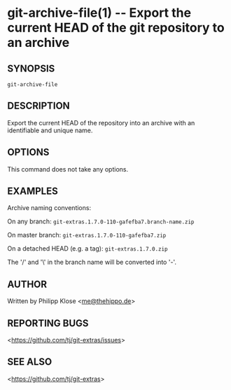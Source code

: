 git-archive-file(1) -- Export the current HEAD of the git repository to an archive
===============================================

## SYNOPSIS

`git-archive-file` 

## DESCRIPTION

Export the current HEAD of the repository into an archive with an identifiable and unique name.

## OPTIONS

This command does not take any options.


## EXAMPLES

Archive naming conventions:

On any branch: `git-extras.1.7.0-110-gafefba7.branch-name.zip`

On master branch: `git-extras.1.7.0-110-gafefba7.zip`

On a detached HEAD (e.g. a tag): `git-extras.1.7.0.zip`

The '/' and '\\' in the branch name will be converted into '-'.

## AUTHOR

Written by Philipp Klose &lt;<me@thehippo.de>&gt;

## REPORTING BUGS

&lt;<https://github.com/tj/git-extras/issues>&gt;

## SEE ALSO

&lt;<https://github.com/tj/git-extras>&gt;
